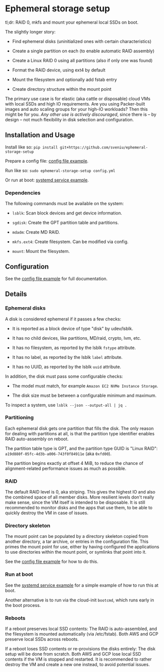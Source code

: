 # Ephemeral storage setup

tl;dr: RAID 0, mkfs and mount your ephemeral local SSDs on boot.

The slightly longer story:

- Find ephemeral disks (uninitialized ones with certain characteristics)

- Create a single partition on each (to enable automatic RAID assembly)

- Create a Linux RAID 0 using all partitions (also if only one was found)

- Format the RAID device, using ext4 by default

- Mount the filesystem and optionally add fstab entry

- Create directory structure within the mount point

The primary use case is for elastic (aka cattle or disposable) cloud VMs with
local SSDs and high IO requirements. Are you using Packer-built images and auto
scaling groups for your high-IO workloads? Then this might be for you. *Any
other use is actively discouraged*, since there is – by design – not much
flexibility in disk selection and configuration.

## Installation and Usage

Install like so: `pip install git+https://github.com/sveniu/ephemeral-storage-setup`

Prepare a config file: [config file example](examples/config.yml).

Run like so: `sudo ephemeral-storage-setup config.yml`

Or run at boot: [systemd service example](examples/ephemeral-storage-setup.service).

### Dependencies

The following commands must be available on the system:

- `lsblk`: Scan block devices and get device information.

- `sgdisk`: Create the GPT partition table and partitions.

- `mdadm`: Create MD RAID.

- `mkfs.ext4`: Create filesystem. Can be modified via config.

- `mount`: Mount the filesystem.

## Configuration

See the [config file example](examples/config.yml) for full documentation.

## Details

### Ephemeral disks

A disk is considered ephemeral if it passes a few checks:

- It is reported as a block device of type "disk" by udev/lsblk.

- It has no child devices, like partitions, MD/raid, crypto, lvm, etc.

- It has no filesystem, as reported by the lsblk `fstype` attribute.

- It has no label, as reported by the lsblk `label` attribute.

- It has no UUID, as reported by the lsblk `uuid` attribute.

In addition, the disk must pass some configurable checks:

- The model must match, for example `Amazon EC2 NVMe Instance Storage`.

- The disk size must be between a configurable minimum and maximum.

To inspect a system, use `lsblk --json --output-all | jq .`

### Partitioning

Each ephemeral disk gets one partition that fills the disk. The only reason for
dealing with partitions at all, is that the partition type identifier enables
RAID auto-assembly on reboot.

The partition table type is GPT, and the partition type GUID is "Linux RAID":
`a19d880f-05fc-4d3b-a006-743f0f84911e` (aka `0xfd00`).

The partition begins exactly at offset 4 MiB, to reduce the chance of
alignment-related performance issues as much as possible.

### RAID

The default RAID level is 0, aka striping. This gives the highest IO and also
the combined space of all member disks. More resilient levels don't really make
sense, since the VM itself is intended to be disposable. It is still recommended
to monitor disks and the apps that use them, to be able to quickly destroy the
VM in case of issues.

### Directory skeleton

The mount point can be populated by a directory skeleton copied from another
directory, a tar archive, or entries in the configuration file. This primes the
mount point for use, either by having configured the applications to use
directories within the mount point, or symlinks that point into it.

See the [config file example](examples/config.yml) for how to do this.

### Run at boot

See the [systemd service example](examples/ephemeral-storage-setup.service) for
a simple example of how to run this at boot.

Another alternative is to run via the cloud-init `bootcmd`, which runs early in
the boot process.

### Reboots

If a reboot preserves local SSD contents: The RAID is auto-assembled, and the
filesystem is mounted automatically (via /etc/fstab). Both AWS and GCP preserve
local SSDs across reboots.

If a reboot loses SSD contents or re-provisions the disks entirely: The disk
setup will be done from scratch. Both AWS and GCP lose local SSD contents if the
VM is stopped and restarted. It is recommended to rather destroy the VM and
create a new one instead, to avoid potential issues.
